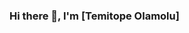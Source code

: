 ### Hi there 👋,  I'm [Temitope Olamolu]

<!--
**t-olamolu/t-olamolu** is a ✨ _special_ ✨ repository because its `README.md` (this file) appears on your GitHub profile.

Here are some ideas to get you started:

- 🔭 I’m currently a student of Alx-Holberton school
- 🌱 I’m currently learning the language C and creating the printf function from scratch
- 👯 I’m looking to collaborate on any projrct
- 💬 Ask me about C, Javascript, Jquery and Python
- 📫 How to reach me: olamolutemitope@gmail.com
- 😄 Pronouns: He/Him
-->
